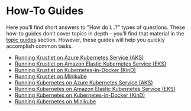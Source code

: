 # How-To Guides

Here you’ll find short answers to "How do I...?" types of questions. These how-to guides don’t cover
topics in depth – you’ll find that material in the [topic guides](../topics/README.md) section.
However, these guides will help you quickly accomplish common tasks.

- [Running Krustlet on Azure Kubernetes Service (AKS)](krustlet-on-aks.md)
- [Running Krustlet on Amazon Elastic Kubernetes Service (EKS)](krustlet-on-eks.md)
- [Running Krustlet on Kubernetes-in-Docker (KinD)](krustlet-on-kind.md)
- [Running Krustlet on Minikube](krustlet-on-minikube.md)
- [Running Kubernetes on Azure Kubernetes Service (AKS)](kubernetes-on-aks.md)
- [Running Kubernetes on Amazon Elastic Kubernetes Service (EKS)](kubernetes-on-eks.md)
- [Running Kubernetes on Kubernetes-in-Docker (KinD)](kubernetes-on-kind.md)
- [Running Kubernetes on Minikube](kubernetes-on-minikube.md)
